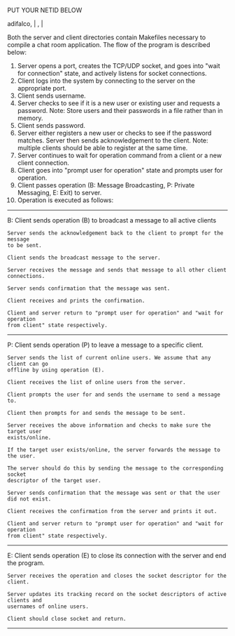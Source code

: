 PUT YOUR NETID BELOW

adifalco, | , |

Both the server and client directories contain Makefiles necessary to compile
a chat room application. The flow of the program is described below:


1. Server opens a port, creates the TCP/UDP socket, and goes into "wait for 
connection" state, and actively listens for socket connections. 
2. Client logs into the system by connecting to the server on the appropriate port.
3. Client sends username.
4. Server checks to see if it is a new user or existing user and requests a 
   password. Note: Store users and their passwords in a file rather than in memory.
5. Client sends password.
6. Server either registers a new user or checks to see if the password matches. 
   Server then sends acknowledgement to the client. Note: multiple clients should be 
   able to register at the same time.
7. Server continues to wait for operation command from a client or a new client connection.
8. Client goes into "prompt user for operation" state and prompts user for operation.
9. Client passes operation (B: Message Broadcasting, P: Private Messaging, E: Exit) to server.
10. Operation is executed as follows:

-----------------------------------------------------------------------------------------------

B:	Client sends operation (B) to broadcast a message to all active clients 

	Server sends the acknowledgement back to the client to prompt for the message 
	to be sent.

	Client sends the broadcast message to the server.

	Server receives the message and sends that message to all other client connections. 

	Server sends confirmation that the message was sent. 

	Client receives and prints the confirmation.

	Client and server return to "prompt user for operation" and "wait for operation 
	from client" state respectively.

------------------------------------------------------------------------------------------------

P:	Client sends operation (P) to leave a message to a specific client.

	Server sends the list of current online users. We assume that any client can go 
	offline by using operation (E).

	Client receives the list of online users from the server.

	Client prompts the user for and sends the username to send a message to.

	Client then prompts for and sends the message to be sent.

	Server receives the above information and checks to make sure the target user 
	exists/online.

	If the target user exists/online, the server forwards the message to the user. 

	The server should do this by sending the message to the corresponding socket 
	descriptor of the target user.

	Server sends confirmation that the message was sent or that the user did not exist.

	Client receives the confirmation from the server and prints it out.

	Client and server return to "prompt user for operation" and "wait for operation 
	from client" state respectively.

------------------------------------------------------------------------------------------------

E:	Client sends operation (E) to close its connection with the server and end the program.

	Server receives the operation and closes the socket descriptor for the client.

	Server updates its tracking record on the socket descriptors of active clients and 
	usernames of online users.

	Client should close socket and return.

------------------------------------------------------------------------------------------------
